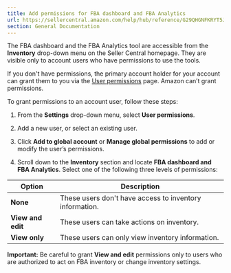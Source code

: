 ```yaml
---
title: Add permissions for FBA dashboard and FBA Analytics
url: https://sellercentral.amazon.com/help/hub/reference/G29QHGNFKRYT5J5N
section: General Documentation
---
```


The FBA dashboard and the FBA Analytics tool are accessible from the
**Inventory** drop-down menu on the Seller Central homepage. They are visible
only to account users who have permissions to use the tools.

If you don't have permissions, the primary account holder for your account can
grant them to you via the [User permissions](/gp/account-manager/home.html?)
page. Amazon can’t grant permissions.

To grant permissions to an account user, follow these steps:

  1. From the **Settings** drop-down menu, select **User permissions**.

  2. Add a new user, or select an existing user.

  3. Click **Add to global account** or **Manage global permissions** to add or modify the user’s permissions. 

  4. Scroll down to the **Inventory** section and locate **FBA dashboard and FBA Analytics**. Select one of the following three levels of permissions:

Option | Description  
---|---  
**None** | These users don't have access to inventory information.  
**View and edit** | These users can take actions on inventory.  
**View only** | These users can only view inventory information.  
  

**Important:** Be careful to grant **View and edit** permissions only to users
who are authorized to act on FBA inventory or change inventory settings.

